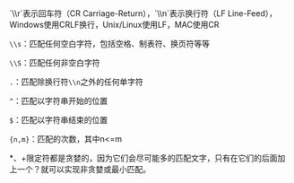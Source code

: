 <!--markdown-->`\\r`表示回车符（CR Carriage-Return），`\\n`表示换行符（LF Line-Feed），Windows使用CRLF换行，Unix/Linux使用LF，MAC使用CR

`\\s`：匹配任何空白字符，包括空格、制表符、换页符等等

`\\S`：匹配任何非空白字符

`.`：匹配除换行符`\\n`之外的任何单字符

`^`：匹配以字符串开始的位置

`$`：匹配以字符串结束的位置

`{n,m}`：匹配的次数，其中n<=m

*、+限定符都是贪婪的，因为它们会尽可能多的匹配文字，只有在它们的后面加上一个？就可以实现非贪婪或最小匹配。	